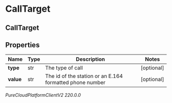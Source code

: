# CallTarget

## CallTarget

## Properties

|Name | Type | Description | Notes|
|------------ | ------------- | ------------- | -------------|
| **type** | str | The type of call | [optional] |
| **value** | str | The id of the station or an E.164 formatted phone number | [optional] |



_PureCloudPlatformClientV2 220.0.0_
